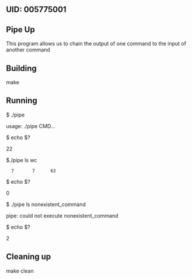## UID: 005775001

## Pipe Up

This program allows us to chain the output of one
command to the input of another command

## Building

make

## Running

$ ./pipe

usage: ./pipe CMD...

$ echo $?

22

$./pipe ls wc

      7       7      63

$ echo $?

0

$ ./pipe ls nonexistent_command

pipe: could not execute nonexistent_command

$ echo $?

2

## Cleaning up

make clean